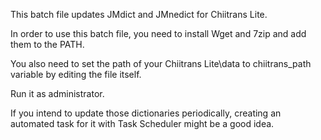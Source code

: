 This batch file updates JMdict and JMnedict for Chiitrans Lite.

In order to use this batch file, you need to install Wget and 7zip and add them to the PATH. 

You also need to set the path of your Chiitrans Lite\data to chiitrans_path variable by editing the file itself.

Run it as administrator. 

If you intend to update those dictionaries periodically, creating an automated task for it with Task Scheduler might be a good idea.
